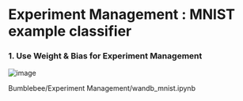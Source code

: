 # Experiment Management : MNIST example classifier

### 1. Use Weight & Bias for Experiment Management
![image](https://user-images.githubusercontent.com/45285053/133959006-617606cd-2f83-48be-94cf-e402bc823e5e.png)

Bumblebee/Experiment Management/wandb_mnist.ipynb

